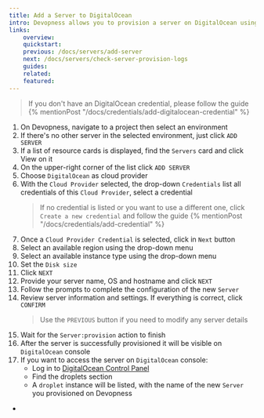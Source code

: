 ```yaml
---
title: Add a Server to DigitalOcean
intro: Devopness allows you to provision a server on DigitalOcean using Droplets and manage it through Devopness.
links:
    overview:
    quickstart:
    previous: /docs/servers/add-server
    next: /docs/servers/check-server-provision-logs
    guides:
    related:
    featured:
---
```


> If you don't have an DigitalOcean credential, please follow the guide {% mentionPost "/docs/credentials/add-digitalocean-credential" %}

1. On Devopness, navigate to a project then select an environment
1. If there's no other server in the selected environment, just click `ADD SERVER`
1. If a list of resource cards is displayed, find the `Servers` card and click View on it
1. On the upper-right corner of the list click `ADD SERVER`
1. Choose `DigitalOcean` as cloud provider
1. With the `Cloud Provider` selected, the drop-down `Credentials` list all credentials of this `Cloud Provider`, select a credential 
    > If no credential is listed or you want to use a different one, click `Create a new credential` and follow the guide {% mentionPost "/docs/credentials/add-credential" %}
1. Once a `Cloud Provider Credential` is selected, click in `Next` button
1. Select an available region using the drop-down menu
1. Select an available instance type using the drop-down menu
1. Set the `Disk size`
1. Click `NEXT`
1. Provide your server name, OS and hostname and click `NEXT`
1. Follow the prompts to complete the configuration of the new `Server`
1. Review server information and settings. If everything is correct, click `CONFIRM`
    > Use the `PREVIOUS` button if you need to modify any server details
1. Wait for the `Server:provision` action to finish
1. After the server is successfully provisioned it will be visible on `DigitalOcean` console
1. If you want to access the server on `DigitalOcean` console:
    - Log in to [DigitalOcean Control Panel](https://cloud.digitalocean.com/)
    - Find the droplets section
    - A `droplet` instance will be listed, with the name of the new `Server` you provisioned on Devopness
- ```
